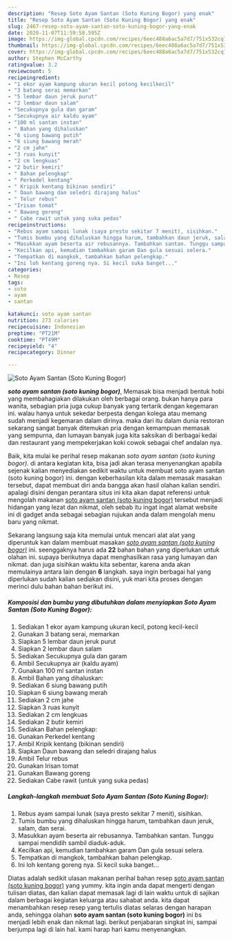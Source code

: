 ```yaml
---
description: "Resep Soto Ayam Santan (Soto Kuning Bogor) yang enak"
title: "Resep Soto Ayam Santan (Soto Kuning Bogor) yang enak"
slug: 2467-resep-soto-ayam-santan-soto-kuning-bogor-yang-enak
date: 2020-11-07T11:59:58.595Z
image: https://img-global.cpcdn.com/recipes/6eec488a6ac5a7d7/751x532cq70/soto-ayam-santan-soto-kuning-bogor-foto-resep-utama.jpg
thumbnail: https://img-global.cpcdn.com/recipes/6eec488a6ac5a7d7/751x532cq70/soto-ayam-santan-soto-kuning-bogor-foto-resep-utama.jpg
cover: https://img-global.cpcdn.com/recipes/6eec488a6ac5a7d7/751x532cq70/soto-ayam-santan-soto-kuning-bogor-foto-resep-utama.jpg
author: Stephen McCarthy
ratingvalue: 3.2
reviewcount: 5
recipeingredient:
- "1 ekor ayam kampung ukuran kecil potong kecilkecil"
- "3 batang serai memarkan"
- "5 lembar daun jeruk purut"
- "2 lembar daun salam"
- "Secukupnya gula dan garam"
- "Secukupnya air kaldu ayam"
- "100 ml santan instan"
- " Bahan yang dihaluskan"
- "6 siung bawang putih"
- "6 siung bawang merah"
- "2 cm jahe"
- "3 ruas kunyit"
- "2 cm lengkuas"
- "2 butir kemiri"
- " Bahan pelengkap"
- " Perkedel kentang"
- " Kripik kentang bikinan sendiri"
- " Daun bawang dan seledri dirajang halus"
- " Telur rebus"
- "Irisan tomat"
- " Bawang goreng"
- " Cabe rawit untuk yang suka pedas"
recipeinstructions:
- "Rebus ayam sampai lunak (saya presto sekitar 7 menit), sisihkan."
- "Tumis bumbu yang dihaluskan hingga harum, tambahkan daun jeruk, salam, dan serai."
- "Masukkan ayam beserta air rebusannya. Tambahkan santan. Tunggu sampai mendidih sambil diaduk-aduk."
- "Kecilkan api, kemudian tambahkan garam Dan gula sesuai selera."
- "Tempatkan di mangkok, tambahkan bahan pelengkap."
- "Ini loh kentang goreng nya. Si kecil suka banget..."
categories:
- Resep
tags:
- soto
- ayam
- santan

katakunci: soto ayam santan 
nutrition: 273 calories
recipecuisine: Indonesian
preptime: "PT21M"
cooktime: "PT49M"
recipeyield: "4"
recipecategory: Dinner

---
```



![Soto Ayam Santan (Soto Kuning Bogor)](https://img-global.cpcdn.com/recipes/6eec488a6ac5a7d7/751x532cq70/soto-ayam-santan-soto-kuning-bogor-foto-resep-utama.jpg)

<b><i>soto ayam santan (soto kuning bogor)</i></b>, Memasak bisa menjadi bentuk hobi yang membahagiakan dilakukan oleh berbagai orang. bukan hanya para wanita, sebagian pria juga cukup banyak yang tertarik dengan kegemaran ini. walau hanya untuk sekedar berpesta dengan kolega atau memang sudah menjadi kegemaran dalam dirinya. maka dari itu dalam dunia restoran sekarang sangat banyak ditemukan pria dengan kemampuan memasak yang sempurna, dan lumayan banyak juga kita saksikan di berbagai kedai dan restaurant yang mempekerjakan koki cowok sebagai chef andalan nya.

Baik, kita mulai ke perihal resep makanan <i>soto ayam santan (soto kuning bogor)</i>. di antara kegiatan kita, bisa jadi akan terasa menyenangkan apabila sejenak kalian menyediakan sedikit waktu untuk membuat soto ayam santan (soto kuning bogor) ini. dengan keberhasilan kita dalam memasak masakan tersebut, dapat membuat diri anda bangga akan hasil olahan kalian sendiri. apalagi disini dengan perantara situs ini kita akan dapat referensi untuk mengolah makanan <u>soto ayam santan (soto kuning bogor)</u> tersebut menjadi hidangan yang lezat dan nikmat, oleh sebab itu ingat ingat alamat website ini di gadget anda sebagai sebagian rujukan anda dalam mengolah menu baru yang nikmat.




Sekarang langsung saja kita memulai untuk mencari alat alat yang diperuntuk kan dalam membuat masakan <u><i>soto ayam santan (soto kuning bogor)</i></u> ini. seenggaknya harus ada <b>22</b> bahan bahan yang diperlukan untuk olahan ini. supaya berikutnya dapat menghasilkan rasa yang lumayan dan nikmat. dan juga sisihkan waktu kita sebentar, karena anda akan memulainya antara lain dengan <b>6</b> langkah. saya ingin berbagai hal yang diperlukan sudah kalian sediakan disini, yuk mari kita proses dengan merinci dulu bahan bahan berikut ini.

<!--inarticleads1-->

##### Komposisi dan bumbu yang dibutuhkan dalam menyiapkan Soto Ayam Santan (Soto Kuning Bogor):

1. Sediakan 1 ekor ayam kampung ukuran kecil, potong kecil-kecil
1. Gunakan 3 batang serai, memarkan
1. Siapkan 5 lembar daun jeruk purut
1. Siapkan 2 lembar daun salam
1. Sediakan Secukupnya gula dan garam
1. Ambil Secukupnya air (kaldu ayam)
1. Gunakan 100 ml santan instan
1. Ambil  Bahan yang dihaluskan:
1. Sediakan 6 siung bawang putih
1. Siapkan 6 siung bawang merah
1. Sediakan 2 cm jahe
1. Siapkan 3 ruas kunyit
1. Sediakan 2 cm lengkuas
1. Sediakan 2 butir kemiri
1. Sediakan  Bahan pelengkap:
1. Gunakan  Perkedel kentang
1. Ambil  Kripik kentang (bikinan sendiri)
1. Siapkan  Daun bawang dan seledri dirajang halus
1. Ambil  Telur rebus
1. Gunakan Irisan tomat
1. Gunakan  Bawang goreng
1. Sediakan  Cabe rawit (untuk yang suka pedas)




<!--inarticleads2-->

##### Langkah-langkah membuat Soto Ayam Santan (Soto Kuning Bogor):

1. Rebus ayam sampai lunak (saya presto sekitar 7 menit), sisihkan.
1. Tumis bumbu yang dihaluskan hingga harum, tambahkan daun jeruk, salam, dan serai.
1. Masukkan ayam beserta air rebusannya. Tambahkan santan. Tunggu sampai mendidih sambil diaduk-aduk.
1. Kecilkan api, kemudian tambahkan garam Dan gula sesuai selera.
1. Tempatkan di mangkok, tambahkan bahan pelengkap.
1. Ini loh kentang goreng nya. Si kecil suka banget...




Diatas adalah sedikit ulasan makanan perihal bahan resep <u>soto ayam santan (soto kuning bogor)</u> yang yummy. kita ingin anda dapat mengerti dengan tulisan diatas, dan kalian dapat memasak lagi di lain waktu untuk di sajikan dalam berbagai kegiatan keluarga atau sahabat anda. kita dapat menambahkan resep resep yang tertulis diatas selaras dengan harapan anda, sehingga olahan <b>soto ayam santan (soto kuning bogor)</b> ini bs menjadi lebih enak dan nikmat lagi. berikut penjabaran singkat ini, sampai berjumpa lagi di lain hal. kami harap hari kamu menyenangkan.
